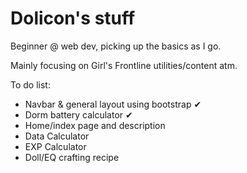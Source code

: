 # Dolicon's stuff

Beginner @ web dev, picking up the basics as I go.

Mainly focusing on Girl's Frontline utilities/content atm.


To do list:
- Navbar & general layout using bootstrap ✔
- Dorm battery calculator ✔
- Home/index page and description
- Data Calculator
- EXP Calculator
- Doll/EQ crafting recipe
